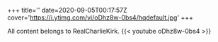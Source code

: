 +++
title=''
date=2020-09-05T00:17:57Z
cover='https://i.ytimg.com/vi/oDhz8w-0bs4/hqdefault.jpg'
+++

All content belongs to RealCharlieKirk.
{{< youtube oDhz8w-0bs4 >}}
